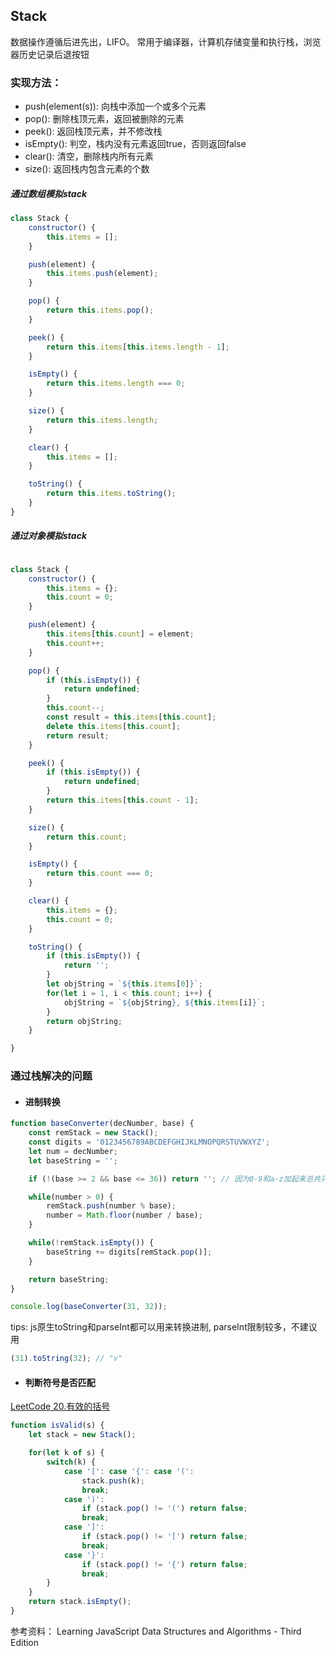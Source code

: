 ## Stack

数据操作遵循后进先出，LIFO。 常用于编译器，计算机存储变量和执行栈，浏览器历史记录后退按钮


### 实现方法：

* push(element(s)): 向栈中添加一个或多个元素
* pop(): 删除栈顶元素，返回被删除的元素
* peek(): 返回栈顶元素，并不修改栈
* isEmpty(): 判空，栈内没有元素返回true，否则返回false
* clear(): 清空，删除栈内所有元素
* size(): 返回栈内包含元素的个数

##### 通过数组模拟stack

```js
class Stack {
    constructor() {
        this.items = [];
    }

    push(element) {
        this.items.push(element);
    }

    pop() {
        return this.items.pop();
    }

    peek() {
        return this.items[this.items.length - 1];
    }

    isEmpty() {
        return this.items.length === 0;
    }

    size() {
        return this.items.length;
    }

    clear() {
        this.items = [];
    }

    toString() {
        return this.items.toString();
    }
}
```


##### 通过对象模拟stack

```js

class Stack {
    constructor() {
        this.items = {};
        this.count = 0;
    }

    push(element) {
        this.items[this.count] = element;
        this.count++;
    }

    pop() {
        if (this.isEmpty()) {
            return undefined;
        }
        this.count--;
        const result = this.items[this.count];
        delete this.items[this.count];
        return result;
    }

    peek() {
        if (this.isEmpty()) {
            return undefined;
        }
        return this.items[this.count - 1];
    }

    size() {
        return this.count;
    }

    isEmpty() {
        return this.count === 0;
    }

    clear() {
        this.items = {};
        this.count = 0;
    }

    toString() {
        if (this.isEmpty()) {
            return '';
        }
        let objString = `${this.items[0]}`;
        for(let i = 1, i < this.count; i++) {
            objString = `${objString}, ${this.items[i]}`;
        }
        return objString;
    }

}

```

### 通过栈解决的问题

* #### 进制转换

```js
function baseConverter(decNumber, base) {
    const remStack = new Stack();
    const digits = '0123456789ABCDEFGHIJKLMNOPQRSTUVWXYZ';
    let num = decNumber;
    let baseString = '';

    if (!(base >= 2 && base <= 36)) return ''; // 因为0-9和a-z加起来总共只有36个

    while(number > 0) {
        remStack.push(number % base);
        number = Math.floor(number / base);
    }

    while(!remStack.isEmpty()) {
        baseString += digits[remStack.pop()];
    }

    return baseString;
}

console.log(baseConverter(31, 32));
```

tips: js原生toString和parseInt都可以用来转换进制, parseInt限制较多，不建议用

```js
(31).toString(32); // "v"
```


* #### 判断符号是否匹配

[LeetCode 20.有效的括号](https://leetcode-cn.com/problems/valid-parentheses/)

```js
function isValid(s) {
    let stack = new Stack();

    for(let k of s) {
        switch(k) {
            case '[': case '{': case '(':
                stack.push(k);
                break;
            case ')':
                if (stack.pop() != '(') return false;
                break;
            case ']':
                if (stack.pop() != '[') return false;
                break;
            case '}':
                if (stack.pop() != '{') return false;
                break;
        }
    }
    return stack.isEmpty();
}
```


参考资料：
Learning JavaScript Data Structures and Algorithms - Third Edition